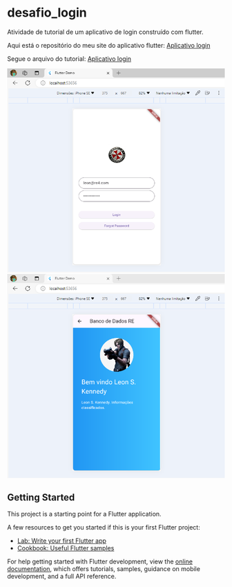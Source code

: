 # desafio_login

Atividade de tutorial de um aplicativo de login construído com flutter.

Aqui está o repositório do meu site do aplicativo flutter: <a href="https://github.com/FrancislaineRod/atividade-tutorial-flutter-desafioLogin">Aplicativo login</a>

Segue o arquivo do tutorial: <a href="https://github.com/FrancislaineRod/atividade-tutorial-flutter-desafioLogin/blob/main/Exerccio01TutorialFlutter_20240516172952.pdf">Aplicativo login</a>

<img src="lib/assets/app1.png" alt="login">
<img src="lib/assets/app2.png" alt="perfil">

## Getting Started

This project is a starting point for a Flutter application.

A few resources to get you started if this is your first Flutter project:

- [Lab: Write your first Flutter app](https://docs.flutter.dev/get-started/codelab)
- [Cookbook: Useful Flutter samples](https://docs.flutter.dev/cookbook)

For help getting started with Flutter development, view the
[online documentation](https://docs.flutter.dev/), which offers tutorials,
samples, guidance on mobile development, and a full API reference.
